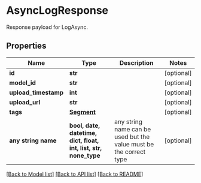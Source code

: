 # AsyncLogResponse

Response payload for LogAsync.

## Properties
Name | Type | Description | Notes
------------ | ------------- | ------------- | -------------
**id** | **str** |  | [optional] 
**model_id** | **str** |  | [optional] 
**upload_timestamp** | **int** |  | [optional] 
**upload_url** | **str** |  | [optional] 
**tags** | [**Segment**](Segment.md) |  | [optional] 
**any string name** | **bool, date, datetime, dict, float, int, list, str, none_type** | any string name can be used but the value must be the correct type | [optional]

[[Back to Model list]](../README.md#documentation-for-models) [[Back to API list]](../README.md#documentation-for-api-endpoints) [[Back to README]](../README.md)


